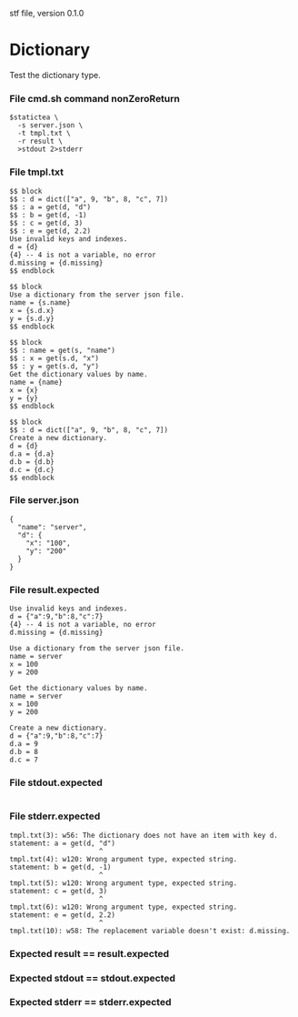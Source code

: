 stf file, version 0.1.0

# Dictionary

Test the dictionary type.

### File cmd.sh command nonZeroReturn

~~~
$statictea \
  -s server.json \
  -t tmpl.txt \
  -r result \
  >stdout 2>stderr
~~~

### File tmpl.txt

~~~
$$ block
$$ : d = dict(["a", 9, "b", 8, "c", 7])
$$ : a = get(d, "d")
$$ : b = get(d, -1)
$$ : c = get(d, 3)
$$ : e = get(d, 2.2)
Use invalid keys and indexes.
d = {d}
{4} -- 4 is not a variable, no error
d.missing = {d.missing}
$$ endblock

$$ block
Use a dictionary from the server json file.
name = {s.name}
x = {s.d.x}
y = {s.d.y}
$$ endblock

$$ block
$$ : name = get(s, "name")
$$ : x = get(s.d, "x")
$$ : y = get(s.d, "y")
Get the dictionary values by name.
name = {name}
x = {x}
y = {y}
$$ endblock

$$ block
$$ : d = dict(["a", 9, "b", 8, "c", 7])
Create a new dictionary.
d = {d}
d.a = {d.a}
d.b = {d.b}
d.c = {d.c}
$$ endblock

~~~

### File server.json

~~~
{
  "name": "server",
  "d": {
    "x": "100",
    "y": "200"
  }
}
~~~

### File result.expected

~~~
Use invalid keys and indexes.
d = {"a":9,"b":8,"c":7}
{4} -- 4 is not a variable, no error
d.missing = {d.missing}

Use a dictionary from the server json file.
name = server
x = 100
y = 200

Get the dictionary values by name.
name = server
x = 100
y = 200

Create a new dictionary.
d = {"a":9,"b":8,"c":7}
d.a = 9
d.b = 8
d.c = 7

~~~

### File stdout.expected

~~~
~~~

### File stderr.expected

~~~
tmpl.txt(3): w56: The dictionary does not have an item with key d.
statement: a = get(d, "d")
                      ^
tmpl.txt(4): w120: Wrong argument type, expected string.
statement: b = get(d, -1)
                      ^
tmpl.txt(5): w120: Wrong argument type, expected string.
statement: c = get(d, 3)
                      ^
tmpl.txt(6): w120: Wrong argument type, expected string.
statement: e = get(d, 2.2)
                      ^
tmpl.txt(10): w58: The replacement variable doesn't exist: d.missing.
~~~

### Expected result == result.expected
### Expected stdout == stdout.expected
### Expected stderr == stderr.expected
